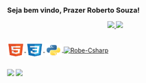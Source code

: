### Seja bem vindo, Prazer Roberto Souza!

<div align="center">
  <a href="https://github.com/Sistema">
  <img height="180em" src="https://github-readme-stats.vercel.app/api?username=Rsouzaa&show_icons=false&theme=dark&include_all_commits=true&count_private=true"/>
  <img height="160em" src="https://github-readme-stats.vercel.app/api/top-langs/?username=Rsouzaa&layout=compact&langs_count=7&theme=dark"/>
</div>
<div style="display: inline_block"><br>
  <div style="display: inline_block"><br>
  <img align="center" alt="Robe-HTML" height="30" width="40" src="https://raw.githubusercontent.com/devicons/devicon/master/icons/html5/html5-original.svg">
  <img align="center" alt="Robe-CSS" height="30" width="40" src="https://raw.githubusercontent.com/devicons/devicon/master/icons/css3/css3-original.svg">
  <img align="center" alt="Robe-Python" height="30" width="40" src="https://raw.githubusercontent.com/devicons/devicon/master/icons/python/python-original.svg">
  <img align="center" alt="Robe-Csharp" height="30" width="40" src="https://cdn.jsdelivr.net/gh/devicons/devicon/icons/flask/flask-original.svg">
</div>
  
  ##
  
<div> 
  <a href = "mailto:souza-roberto@outlook.com"><img src="https://img.shields.io/badge/-Gmail-%23333?style=for-the-badge&logo=gmail&logoColor=white" target="_blank"></a>
  <a href="http://linkedin.com/in/roberto-souza-3112831b8" target="_blank"><img src="https://img.shields.io/badge/-LinkedIn-%230077B5?style=for-the-badge&logo=linkedin&logoColor=white" target="_blank"></a> 
 
</div>
